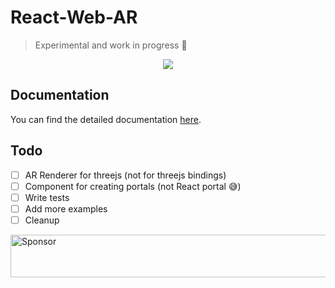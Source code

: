 # React-Web-AR
> Experimental and work in progress 🚧

<p align="center">
  <img src="https://i.gyazo.com/8513daffb6fd68b3f123c82a83ab066e.png">
</p>

## Documentation

You can find the detailed documentation [here](./docs).

## Todo

- [ ] AR Renderer for threejs (not for threejs bindings)
- [ ] Component for creating portals (not React portal 😅)
- [ ] Write tests
- [ ] Add more examples
- [ ] Cleanup

<a target='_blank' rel='nofollow' href='https://app.codesponsor.io/link/FCRW65HPiwhNtebDx2tTc53E/nitin42/React-AR'>
  <img alt='Sponsor' width='888' height='68' src='https://app.codesponsor.io/embed/FCRW65HPiwhNtebDx2tTc53E/nitin42/React-AR.svg' />
</a>
